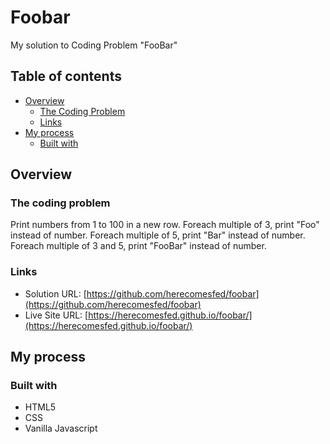 # Foobar

My solution to Coding Problem "FooBar"

## Table of contents

- [Overview](#overview)
  - [The Coding Problem](#the-coding-problem)
  - [Links](#links)
- [My process](#my-process)
  - [Built with](#built-with)

## Overview

### The coding problem

Print numbers from 1 to 100 in a new row.
Foreach multiple of 3, print "Foo" instead of number.
Foreach multiple of 5, print "Bar" instead of number.
Foreach multiple of 3 and 5, print "FooBar" instead of number.

### Links

- Solution URL: [https://github.com/herecomesfed/foobar](https://github.com/herecomesfed/foobar)
- Live Site URL: [https://herecomesfed.github.io/foobar/](https://herecomesfed.github.io/foobar/)

## My process

### Built with

- HTML5
- CSS
- Vanilla Javascript

